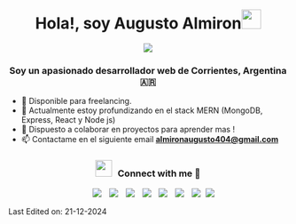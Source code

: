 <h1 align="center">Hola!, soy  Augusto Almiron<img src="https://media.giphy.com/media/hvRJCLFzcasrR4ia7z/giphy.gif" width="35"></h1>
<p align="center">
<a href="https://github.com/DenverCoder1/readme-typing-svg">
  <img src="https://readme-typing-svg.herokuapp.com?font=Time+New+Roman&color=%23C8BE25&size=25&center=true&vCenter=true&width=1000&height=100&lines=%F0%9F%92%BB+Desarrollador+Web;%F0%9F%8E%93+Estudiante+de+Licenciatura+en+Sistemas+de+Información+UNNE;%F0%9F%9A%80+Siempre+buscando+aprender+cosas+nuevas+!;%F0%9F%94%A5+Intentando+ser+Fullstack;%E2%9C%A8+Escribo+código,+no+pidas+que+funcione;%F0%9F%A4%96+%22Funcionaba+ayer,+no+sé+qué+pasó%22;%F0%9F%92%80+Debugger+por+deporte;%F0%9F%8E%AE+Ctrl%2BC%2C+Ctrl%2BV+es+mi+superpoder;%F0%9F%A4%AF+Chat+GPT,+%3F+¿Qué+es+eso%3F+🫤;😔+Lo+acepto,+no+sé+centrar+un+div;%F0%9F%91%A6+Hincha+del+mas+grande+💙+%F0%9F%92%9B;Sin+el+mate,+no+programo+!+🧉+%28ni+tampoco+vivo%29;" />
</a>











</p>
<h3 align="center">Soy un apasionado desarrollador web de Corrientes, Argentina  🇦🇷</h3>



- 🤝 Disponible para freelancing.
- 🌱 Actualmente estoy profundizando en el stack MERN (MongoDB, Express, React y Node js)
- 💬 Dispuesto a colaborar en proyectos para aprender mas !
- 📫 Contactame en el siguiente email **almironaugusto404@gmail.com**


<h3 align="center" > <img src="https://media.giphy.com/media/iY8CRBdQXODJSCERIr/giphy.gif" width="30" height="30" style="margin-right: 10px;">Connect with me 🤝 </h3>

<p align="center">

 <div align="center"  class="icons-social" style="margin-left: 10px;">
        <a style="margin-left: 10px;"  target="_blank" href="https://www.linkedin.com/in/saurabhmchavan/">
			<img src="https://img.icons8.com/doodle/40/000000/linkedin--v2.png"></a>
        <a style="margin-left: 10px;" target="_blank" href="https://github.com/100rabhcsmc">
		<img src="https://img.icons8.com/doodle/40/000000/github--v1.png"></a>
		<a style="margin-left: 10px;" target="_blank" href="https://stackoverflow.com/users/12053852/saurabh-chavan?tab=profile">
				<img src="https://img.icons8.com/external-tal-revivo-color-tal-revivo/40/000000/external-stack-overflow-is-a-question-and-answer-site-for-professional-logo-color-tal-revivo.png"></a>
	   <a style="margin-left: 10px;" target="_blank" href="https://dev.to/100rabhcsmc">
					<img src="https://img.icons8.com/external-sketchy-juicy-fish/0.6x/external-blog-online-services-sketchy-sketchy-juicy-fish.png"></a>
        <a style="margin-left: 10px;" target="_blank" href="https://instagram.com/100rabhch">
			<img src="https://img.icons8.com/doodle/40/000000/instagram-new--v2.png"></a>
		<a style="margin-left: 10px;" target="_blank" href="https://twitter.com/100rabhcsmc">
			<img src="https://img.icons8.com/doodle/1x/twitter-squared--v2.png" ></a>
		<a style="margin-left: 10px;" target="_blank" href="https://www.youtube.com/channel/UC-ZdNkKNHC6KguDqNFKO2Nw?view_as=subscriber">
				<img src="https://img.icons8.com/doodle/1x/youtube--v2.png" ></a>
		<a style="margin-left: 5px;" target="_blank" href="https://github.com/100rabhcsmc/Me.io/blob/master/01SaurabhChavanReactNativeResume.pdf">
					<img src="https://img.icons8.com/plasticine/0.5x/resume.png" ></a>
      </div>

</p>


Last Edited on: 21-12-2024
